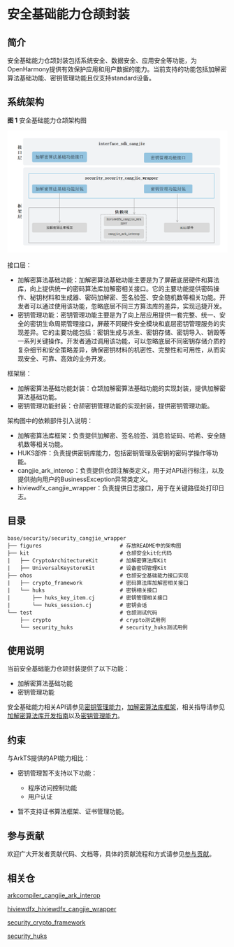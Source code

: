 # 安全基础能力仓颉封装

## 简介

安全基础能力仓颉封装包括系统安全、数据安全、应用安全等功能，为OpenHarmony提供有效保护应用和用户数据的能力。当前支持的功能包括加解密算法基础功能、密钥管理功能且仅支持standard设备。

## 系统架构

**图 1** 安全基础能力仓颉架构图

![安全基础能力仓颉架构图](figures/security_cangjie_wrapper_architecture.png "安全基础能力仓颉架构图")

接口层：

- 加解密算法基础功能：加解密算法基础功能主要是为了屏蔽底层硬件和算法库，向上提供统一的密码算法库加解密相关接口。它的主要功能提供密码操作、秘钥材料和生成器、密码加解密、签名验签、安全随机数等相关功能。开发者可以通过使用该功能，忽略底层不同三方算法库的差异，实现迅捷开发。
- 密钥管理功能：密钥管理功能主要是为了向上层应用提供一套完整、统一、安全的密钥生命周期管理接口，屏蔽不同硬件安全模块和底层密钥管理服务的实现差异。它的主要功能包括：密钥生成与派生、密钥存储、密钥导入、销毁等一系列关键操作。开发者通过调用该功能，可以忽略底层不同密钥存储介质的复杂细节和安全策略差异，确保密钥材料的机密性、完整性和可用性，从而实现安全、可靠、高效的业务开发。

框架层：

- 加解密算法基础功能封装：仓颉加解密算法基础功能的实现封装，提供加解密算法基础功能。
- 密钥管理功能封装：仓颉密钥管理功能的实现封装，提供密钥管理功能。

架构图中的依赖部件引入说明：

- 加解密算法库框架：负责提供加解密、签名验签、消息验证码、哈希、安全随机数等相关功能。
- HUKS部件：负责提供密钥库能力，包括密钥管理及密钥的密码学操作等功能。
- cangjie_ark_interop：负责提供仓颉注解类定义，用于对API进行标注，以及提供抛向用户的BusinessException异常类定义。
- hiviewdfx_cangjie_wrapper：负责提供日志接口，用于在关键路径处打印日志。

## 目录

```
base/security/security_cangjie_wrapper
├── figures                         # 存放README中的架构图
├── kit                             # 仓颉安全kit化代码
|   ├── CryptoArchitectureKit       # 加解密算法库Kit
|   ├── UniversalKeystoreKit        # 设备密钥管理Kit
├── ohos                            # 仓颉安全基础能力接口实现
|   ├── crypto_framework            # 密码算法库加解密相关接口
|   └── huks                        # 密钥相关接口
|       ├── huks_key_item.cj        # 密钥管理相关接口
|       └── huks_session.cj         # 密钥会话
└── test                            # 仓颉测试代码
    ├── crypto                      # crypto测试用例
    └── security_huks               # security_huks测试用例
```

## 使用说明

当前安全基础能力仓颉封装提供了以下功能：

- 加解密算法基础功能
- 密钥管理功能

安全基础能力相关API请参见[密钥管理能力](https://gitcode.com/openharmony-sig/arkcompiler_cangjie_ark_interop/blob/master/doc/API_Reference/source_zh_cn/apis/UniversalKeystoreKit/cj-apis-security_huks.md)，[加解密算法库框架](https://gitcode.com/openharmony-sig/arkcompiler_cangjie_ark_interop/blob/master/doc/API_Reference/source_zh_cn/apis/CryptoArchitectureKit/cj-apis-crypto.md)，相关指导请参见[加解密算法库开发指南](https://gitcode.com/openharmony-sig/arkcompiler_cangjie_ark_interop/blob/master/doc/Dev_Guide/source_zh_cn/security/CryptoArchitectureKit/cj-crypto-architecture-kit-intro.md)以及[密钥管理能力](https://gitcode.com/openharmony-sig/arkcompiler_cangjie_ark_interop/blob/master/doc/Dev_Guide/source_zh_cn/security/UniversalKeystoreKit/cj-huks-overview.md)。

## 约束

与ArkTS提供的API能力相比：

- 密钥管理暂不支持以下功能：
  - 程序访问控制功能
  - 用户认证

- 暂不支持证书算法框架、证书管理功能。

## 参与贡献

欢迎广大开发者贡献代码、文档等，具体的贡献流程和方式请参见[参与贡献](https://gitcode.com/openharmony/docs/blob/master/zh-cn/contribute/%E5%8F%82%E4%B8%8E%E8%B4%A1%E7%8C%AE.md)。

## 相关仓

[arkcompiler_cangjie_ark_interop](https://gitcode.com/openharmony-sig/arkcompiler_cangjie_ark_interop)

[hiviewdfx_hiviewdfx_cangjie_wrapper](https://gitcode.com/openharmony-sig/hiviewdfx_hiviewdfx_cangjie_wrapper)

[security_crypto_framework](https://gitcode.com/openharmony/security_crypto_framework)

[security_huks](https://gitcode.com/openharmony/security_huks)
